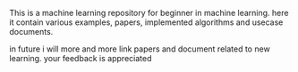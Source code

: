 This is a machine learning repository for beginner in machine learning. here it contain various examples, papers, implemented algorithms and usecase documents.

in future i will more and more link papers and document related to new learning. your feedback is appreciated
